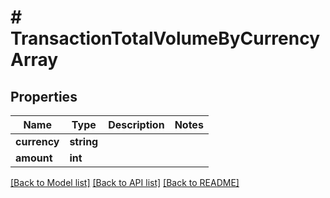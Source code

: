 # # TransactionTotalVolumeByCurrencyArray

## Properties

Name | Type | Description | Notes
------------ | ------------- | ------------- | -------------
**currency** | **string** |  |
**amount** | **int** |  |

[[Back to Model list]](../../README.md#models) [[Back to API list]](../../README.md#endpoints) [[Back to README]](../../README.md)
